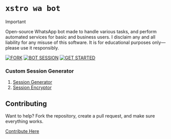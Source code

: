 # `xstro wa bot`

> [!Important]  
> Open-source WhatsApp bot made to handle various tasks, and perform automated services for basic and business users. I disclaim any and all liability for any misuse of this software. It is for educational purposes only—please use it responsibly.

[![FORK](https://img.shields.io/badge/Fork_Repo-black?style=for-the-badge&logo=github)](https://github.com/AstroX11/Xstro/fork)
[![BOT SESSION](https://img.shields.io/badge/Get_Session-black?style=for-the-badge&logo=github)](https://bit.ly/41mQBbY)
[![GET STARTED](https://img.shields.io/badge/Get_Session-black?style=for-the-badge&logo=vue)](https://astrox11.github.io/xstroweb/)

### Custom Session Generator

1. [Session Generator](https://github.com/AstroX11/XstroSession)
2. [Session Encryptor](https://github.com/AstroX11/session-maker-crypto)


## Contributing

Want to help? Fork the repository, create a pull request, and make sure everything works.

[Contribute Here](https://github.com/AstroX11/Xstro/blob/master/.github/contributing.md)